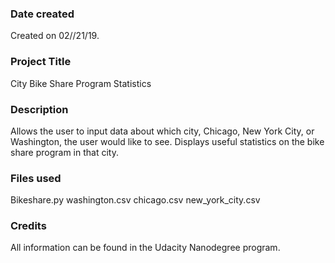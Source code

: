 ### Date created
Created on 02//21/19.

### Project Title
City Bike Share Program Statistics

### Description
Allows the user to input data about which city, Chicago, New York City, or Washington, the user would like to see.  Displays useful statistics on the bike share program in that city.

### Files used
Bikeshare.py
washington.csv
chicago.csv
new_york_city.csv


### Credits
All information can be found in the Udacity Nanodegree program.
